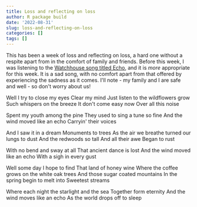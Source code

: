 ```yaml
---
title: Loss and reflecting on loss
author: R package build
date: '2022-08-31'
slug: loss-and-reflecting-on-loss
categories: []
tags: []
---
```


This has been a week of loss and reflecting on loss, a hard one without a respite apart from in the comfort of family and friends. Before this week, I was listening to the [Watchhouse song titled Echo](https://www.youtube.com/watch?v=s3VtlYjDmFM), and it is _more_ appropriate for this week. It is a sad song, with no comfort apart from that offered by experiencing the sadness as it comes. I'll note - my family and I are safe and well - so don't worry about us!

Well I try to close my eyes
Clear my mind
Just listen to the wildflowers grow
Such whispers on the breeze
It don't come easy now
Over all this noise

Spent my youth among the pine
They used to sing a tune so fine
And the wind moved like an echo
Carryin' their voices

And I saw it in a dream
Monuments to trees
As the air we breathe turned our lungs to dust
And the redwoods so tall
And all their awe
Began to rust

With no bend and sway at all
That ancient dance is lost
And the wind moved like an echo
With a sigh in every gust

Well some day I hope to find
That land of honey wine
Where the coffee grows on the white oak trees
And those sugar coated mountains
In the spring begin to melt into
Sweetest streams

Where each night the starlight and the sea
Together form eternity
And the wind moves like an echo
As the world drops off to sleep